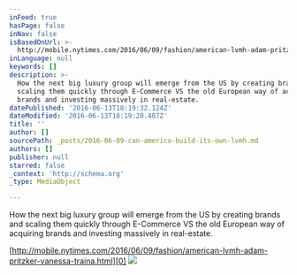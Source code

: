 ```yaml
---
inFeed: true
hasPage: false
inNav: false
isBasedOnUrl: >-
  http://mobile.nytimes.com/2016/06/09/fashion/american-lvmh-adam-pritzker-vanessa-traina.html?referer=https://www.google.com/
inLanguage: null
keywords: []
description: >-
  How the next big luxury group will emerge from the US by creating brands and
  scaling them quickly through E-Commerce VS the old European way of acquiring
  brands and investing massively in real-estate.
datePublished: '2016-06-13T18:19:32.124Z'
dateModified: '2016-06-13T18:19:20.487Z'
title: ''
author: []
sourcePath: _posts/2016-06-09-can-america-build-its-own-lvmh.md
authors: []
publisher: null
starred: false
_context: 'http://schema.org'
_type: MediaObject

---
```

How the next big luxury group will emerge from the US by creating brands and scaling them quickly through E-Commerce VS the old European way of acquiring brands and investing massively in real-estate.

[http://mobile.nytimes.com/2016/06/09/fashion/american-lvmh-adam-pritzker-vanessa-traina.html][0]
![](https://the-grid-user-content.s3-us-west-2.amazonaws.com/1b267501-ddb2-4427-ad20-638ffad3086e.jpg)

[0]: http://mobile.nytimes.com/2016/06/09/fashion/american-lvmh-adam-pritzker-vanessa-traina.html